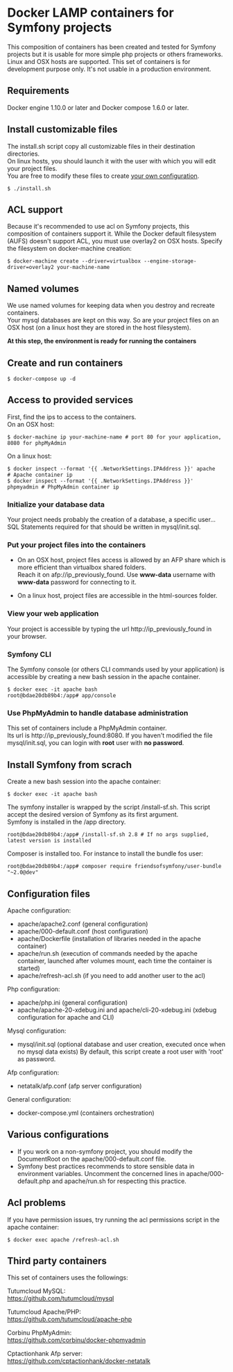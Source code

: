 # Docker LAMP containers for Symfony projects

This composition of containers has been created and tested for Symfony projects but it is usable for more simple php projects or others frameworks.  
Linux and OSX hosts are supported. This set of containers is for development purpose only. It's not usable in a production environment.

## Requirements
Docker engine 1.10.0 or later and Docker compose 1.6.0 or later.

## Install customizable files
The install.sh script copy all customizable files in their destination directories.  
On linux hosts, you should launch it with the user with which you will edit your project files.  
You are free to modify these files to create [your own configuration](#config-files).

    $ ./install.sh

## ACL support
Because it's recommended to use acl on Symfony projects, this composition of containers support it.
While the Docker default filesystem (AUFS) doesn't support ACL, you must use overlay2 on OSX hosts.
Specify the filesystem on docker-machine creation:

    $ docker-machine create --driver=virtualbox --engine-storage-driver=overlay2 your-machine-name

## Named volumes
We use named volumes for keeping data when you destroy and recreate containers.  
Your mysql databases are kept on this way. So are your project files on an OSX host (on a linux host they are stored in the host filesystem).
    
**At this step, the environment is ready for running the containers**

## Create and run containers

    $ docker-compose up -d
    
## Access to provided services
First, find the ips to access to the containers.  
On an OSX host:
    
    $ docker-machine ip your-machine-name # port 80 for your application, 8080 for phpMyAdmin
    
On a linux host:

    $ docker inspect --format '{{ .NetworkSettings.IPAddress }}' apache     # Apache container ip
    $ docker inspect --format '{{ .NetworkSettings.IPAddress }}' phpmyadmin # PhpMyAdmin container ip

### Initialize your database data
Your project needs probably the creation of a database, a specific user...  
SQL Statements required for that should be written in mysql/init.sql.

### Put your project files into the containers
* On an OSX host, project files access is allowed by an AFP share which is more efficient than virtualbox shared folders.  
Reach it on afp://ip_previously_found. Use **www-data** username with **www-data** password for connecting to it.

* On a linux host, project files are accessible in the html-sources folder.

### View your web application
Your project is accessible by typing the url http://ip_previously_found in your browser.

### Symfony CLI ###
The Symfony console (or others CLI commands used by your application) is accessible by creating a new bash session in the apache container.

    $ docker exec -it apache bash
    root@bdae20db89b4:/app# app/console
    
### Use PhpMyAdmin to handle database administration
This set of containers include a PhpMyAdmin container.  
Its url is http://ip_previously_found:8080.
If you haven't modified the file mysql/init.sql, you can login with **root** user with **no password**.

## Install Symfony from scrach ##
Create a new bash session into the apache container:

    $ docker exec -it apache bash

The symfony installer is wrapped by the script /install-sf.sh. This script accept the desired version of Symfony as its first argument.  
Symfony is installed in the /app directory.

    root@bdae20db89b4:/app# /install-sf.sh 2.8 # If no args supplied, latest version is installed
    
Composer is installed too. For instance to install the bundle fos user:    

    root@bdae20db89b4:/app# composer require friendsofsymfony/user-bundle "~2.0@dev"
    
<a name="config-files"></a>
## Configuration files ##
Apache configuration:
* apache/apache2.conf (general configuration)
* apache/000-default.conf (host configuration)
* apache/Dockerfile (installation of libraries needed in the apache container)
* apache/run.sh (execution of commands needed by the apache container, launched after volumes mount, each time the container is started) 
* apache/refresh-acl.sh (if you need to add another user to the acl)

Php configuration:
* apache/php.ini (general configuration)
* apache/apache-20-xdebug.ini and apache/cli-20-xdebug.ini (xdebug configuration for apache and CLI)

Mysql configuration:
* mysql/init.sql (optional database and user creation, executed once when no mysql data exists)
By default, this script create a root user with 'root' as password.

Afp configuration:
* netatalk/afp.conf (afp server configuration)

General configuration:
* docker-compose.yml (containers orchestration)

## Various configurations
* If you work on a non-symfony project, you should modify the DocumentRoot on the apache/000-default.conf file.  
* Symfony best practices recommends to store sensible data in environment variables. Uncomment the concerned lines in apache/000-default.php and apache/run.sh for respecting this practice. 

## Acl problems ##
If you have permission issues, try running the acl permissions script in the apache container:

    $ docker exec apache /refresh-acl.sh

## Third party containers
This set of containers uses the followings:  
  
Tutumcloud MySQL:  
https://github.com/tutumcloud/mysql

Tutumcloud Apache/PHP:  
https://github.com/tutumcloud/apache-php

Corbinu PhpMyAdmin:  
https://github.com/corbinu/docker-phpmyadmin

Cptactionhank Afp server:  
https://github.com/cptactionhank/docker-netatalk

